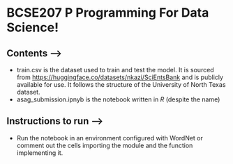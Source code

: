 # BCSE207 P Programming For Data Science!

## Contents -->
- train.csv is the dataset used to train and test the model. It is sourced from https://huggingface.co/datasets/nkazi/SciEntsBank and is publicly available for use. It follows the structure of the University of North Texas dataset.
- asag_submission.ipnyb is the notebook written in *R* (despite the name)

## Instructions to run -->
- Run the notebook in an environment configured with WordNet or comment out the cells importing the module and the function implementing it.
